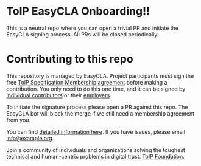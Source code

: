 # ToIP EasyCLA Onboarding!!

This is a neutral repo where you can open a trivial PR and initiate the EasyCLA signing process. All PRs will be closed periodically.

# Contributing to this repo

This repository is managed by EasyCLA. Project participants must sign the free [ToIP Specification Membership agreement](https://trustoverip.org) before making a contribution. You only need to do this one time, and it can be signed by [individual contributors](https://trustoverip.org) or their [employers](https://trustoverip.org).

To initiate the signature process please open a PR against this repo. The EasyCLA bot will block the merge if we still need a membership agreement from you.

You can find [detailed information here](https://trustoverip.org). If you have issues, please email [info@example.org](mailto:info@example.org).

Join a community of individuals and organizations solving the toughest technical and human-centric problems in digital trust. [ToIP Foundation](https://trustoverip.org/get-involved/membership/). 

